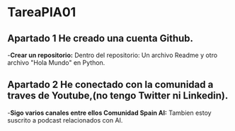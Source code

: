 # TareaPIA01
## Apartado 1 He creado una cuenta  Github.
-**Crear un repositorio:**
Dentro del repositorio: Un archivo Readme y otro archivo "Hola Mundo" en Python.
## Apartado 2 He conectado con la comunidad a traves de Youtube,(no tengo Twitter ni Linkedin).
-**Sigo varios canales entre ellos Comunidad Spain AI:**
Tambien estoy suscrito a podcast relacionados con AI.
